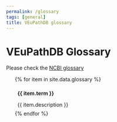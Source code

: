 ```yaml
---
permalink: /glossary
tags: [general]
title: VEuPathDB glossary
---
```

<style>

ul.glossary {
   list-style-type: none;
}
ul.glossary li {
  padding: 0.5em;
}
ul.glossary li div.item-term {
  margin: 1em 0;
  font-weight: bold;
}

</style>

<h1>VEuPathDB Glossary</h1>

<div class="static-content">

<p>Please check the <a href="https://www.genome.gov/genetics-glossary" target="_blank">NCBI glossary</a></p>

<ul class="glossary">
  {% for item in site.data.glossary %}
    <a name="{{ item.term }}"></a>
      <li>
        <div class="item-term">
          {{ item.term }}
        </div>
        <div class="item-descr">
          {{ item.description }}
        </div>
      </li>
  {% endfor %}
</ul>

</div>
